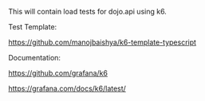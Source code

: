 This will contain load tests for dojo.api using k6.

Test Template:

https://github.com/manojbaishya/k6-template-typescript

Documentation:

https://github.com/grafana/k6

https://grafana.com/docs/k6/latest/